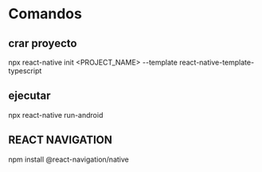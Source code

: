 # Comandos

## crar proyecto

npx react-native init <PROJECT_NAME> --template react-native-template-typescript

## ejecutar

npx react-native run-android

## REACT NAVIGATION

npm install @react-navigation/native


